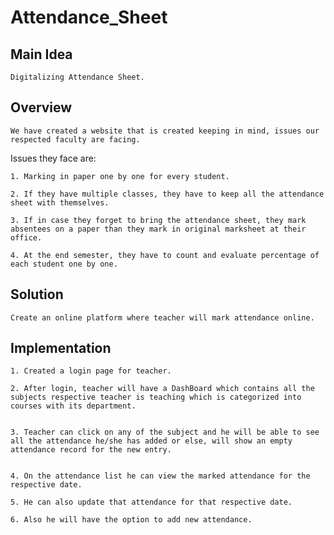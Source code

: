 # Attendance_Sheet

## Main Idea

    Digitalizing Attendance Sheet. 

## Overview 

    We have created a website that is created keeping in mind, issues our respected faculty are facing. 

Issues they face are: 
    
    1. Marking in paper one by one for every student.
    
    2. If they have multiple classes, they have to keep all the attendance sheet with themselves.

    3. If in case they forget to bring the attendance sheet, they mark absentees on a paper than they mark in original marksheet at their office. 

    4. At the end semester, they have to count and evaluate percentage of each student one by one.

## Solution

    Create an online platform where teacher will mark attendance online.

## Implementation

    1. Created a login page for teacher.

    2. After login, teacher will have a DashBoard which contains all the subjects respective teacher is teaching which is categorized into courses with its department.

    
    3. Teacher can click on any of the subject and he will be able to see all the attendance he/she has added or else, will show an empty attendance record for the new entry.

    
    4. On the attendance list he can view the marked attendance for the respective date. 
    
    5. He can also update that attendance for that respective date.
    
    6. Also he will have the option to add new attendance.
      


 
